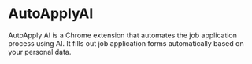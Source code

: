 # AutoApplyAI
AutoApply AI is a Chrome extension that automates the job application process using AI. It fills out job application forms automatically based on your personal data.
